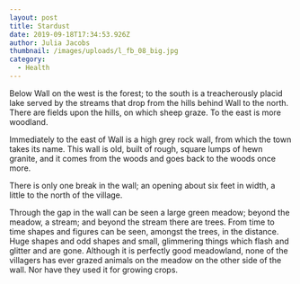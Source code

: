 ```yaml
---
layout: post
title: Stardust
date: 2019-09-18T17:34:53.926Z
author: Julia Jacobs
thumbnail: /images/uploads/l_fb_08_big.jpg
category:
  - Health
---
```

Below Wall on the west is the forest; to the south is a treacherously placid lake served by the streams that drop from the hills behind Wall to the north. There are fields upon the hills, on which sheep graze. To the east is more woodland.

Immediately to the east of Wall is a high grey rock wall, from which the town takes its name. This wall is old, built of rough, square lumps of hewn granite, and it comes from the woods and goes back to the woods once more.

There is only one break in the wall; an opening about six feet in width, a little to the north of the village.

Through the gap in the wall can be seen a large green meadow; beyond the meadow, a stream; and beyond the stream there are trees. From time to time shapes and figures can be seen, amongst the trees, in the distance. Huge shapes and odd shapes and small, glimmering things which flash and glitter and are gone. Although it is perfectly good meadowland, none of the villagers has ever grazed animals on the meadow on the other side of the wall. Nor have they used it for growing crops.
